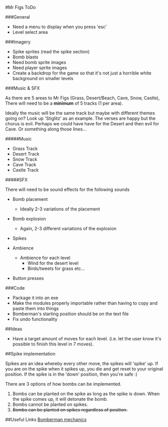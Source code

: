 #Mr Figs ToDo


###General
- Need a menu to display when you press 'esc'
- Level select area

###Imagery

- Spike sprites (read the spike section)
- Bomb blasts
- Need bomb sprite images
- Need player sprite images
- Create a backdrop for the game so that it's not just a horrible white background on smaller levels

###Music & SFX

As there are 5 areas to Mr Figs (Grass, Desert/Beach, Cave, Snow, Castle),
There will need to be a **minimum** of 5 tracks (1 per area).

Ideally the music will be the same track but maybe with different themes going on? Look up 'Stiglitz' as an example. The verses are happy but the chorus is evil. Perhaps we could have have for the Desert and then evil for Cave. Or something along those lines...


#####Music

- Grass Track
- Desert Track
- Snow Track
- Cave Track
- Castle Track

#####SFX

There will need to be sound effects for the following sounds

- Bomb placement 
	-  Ideally 2-3 variations of the placement

- Bomb explosion
	- Again, 2-3 different variations of the explosion

- Spikes

- Ambience
	- Ambience for each level
		- Wind for the desert level
		- Birds/tweets for grass etc...

- Button presses


###Code

- Package it into an exe
- Make the modules properly importable rather than having to copy and paste them into things
- Bomberman's starting position should be on the text file
- Fix undo functionality

##Ideas

- Have a target amount of moves for each level. (i.e. let the user know it's possible to finish this level in 7 moves).

##Spike implementation

Spikes are an idea whereby every other move, the spikes will 'spike' up. If you are on the spike when it spikes up, you die and get reset to your original position.
If the spike is in the 'down' position, then you're safe :)

There are 3 options of how bombs can be implemented. 

1. Bombs can be planted on the spike as long as the spike is down. When the spike comes up, it will detonate the bomb.
2. Bombs cannot be planted on spikes.
3. ~~Bombs can be planted on spikes regardless of position.~~

##Useful Links
[Bomberman mechanics](http://www.gamedev.net/page/resources/_/technical/game-programming/case-study-bomberman-mechanics-in-an-entity-component-system-r3159)
